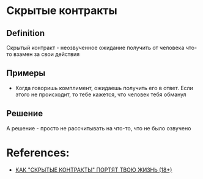 # Скрытые контракты
## Definition
Скрытый контракт - неозвученное ожидание получить от человека что-то взамен за свои действия
## Примеры
- Когда говоришь комплимент, ожидаешь получить его в ответ. Если этого не происходит, то тебе кажется, что человек тебя обманул
## Решение
А решение - просто не рассчитывать на что-то, что не было озвучено
# References:
- [КАК "СКРЫТЫЕ КОНТРАКТЫ" ПОРТЯТ ТВОЮ ЖИЗНЬ (18+)](https://www.youtube.com/watch?v=FCQOVkl06VA&list=WL&index=44)